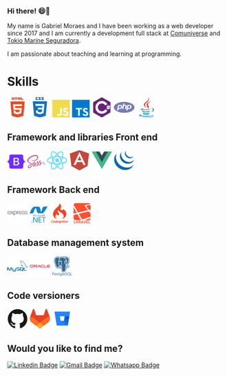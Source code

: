 ### Hi there! 😄👋

My name is Gabriel Moraes and I have been working as a web developer since 2017 and I am currently a development full stack at [Comuniverse](https://comuniverse.com.br) and [Tokio Marine Seguradora](https://www.tokiomarine.com.br/). 

I am passionate about teaching and learning at programming.

# Skills
<p align="left">
  <img src="https://github.com/devicons/devicon/blob/master/icons/html5/html5-plain-wordmark.svg" alt="html5" width="48" height="48"/> 
  <img src="https://github.com/devicons/devicon/blob/master/icons/css3/css3-plain-wordmark.svg" alt="css3" width="48" height="48"/>
  <img src="https://github.com/devicons/devicon/blob/master/icons/javascript/javascript-plain.svg" alt="Javascript" width="42" height="42"/>
  <img src="https://github.com/devicons/devicon/blob/master/icons/typescript/typescript-plain.svg" alt="ts" width="42" height="42" />
  <img src="https://github.com/devicons/devicon/blob/master/icons/csharp/csharp-plain.svg" alt="csharp" width="48" height="48" />
  <img src="https://github.com/devicons/devicon/blob/master/icons/php/php-plain.svg" alt="php" width="48" height="48" />
  <img src="https://github.com/devicons/devicon/blob/master/icons/java/java-original.svg" alt="java" width="48" height="48" />
</p>

## Framework and libraries Front end
<p align="left">
  <img src="https://github.com/devicons/devicon/blob/master/icons/bootstrap/bootstrap-plain.svg" alt="bootstrap" width="42" height="42"/>
  <img src="https://github.com/devicons/devicon/blob/master/icons/sass/sass-original.svg" alt="sass" width="42" height="42"/>
  <img src="https://github.com/devicons/devicon/blob/master/icons/react/react-original.svg" alt="React" width="48" height="48"/>
  <img src="https://github.com/devicons/devicon/blob/master/icons/angularjs/angularjs-plain.svg" alt="Angular" width="48" height="48" />
  <img src="https://github.com/devicons/devicon/blob/master/icons/vuejs/vuejs-original.svg" alt="Vue" width="48" height="48" />
  <img src="https://github.com/devicons/devicon/blob/master/icons/jquery/jquery-plain.svg" alt="JQuery" width="48" height="48" />
</p>

## Framework Back end
<p align="left">
  <img src="https://github.com/devicons/devicon/blob/master/icons/express/express-original-wordmark.svg" alt="express" width="48" height="48"/>
  <img src="https://github.com/devicons/devicon/blob/master/icons/dot-net/dot-net-plain-wordmark.svg" alt="dot-net" width="42" height="42"/>
  <img src="https://github.com/devicons/devicon/blob/master/icons/codeigniter/codeigniter-plain-wordmark.svg" alt="codeigniter" width="48" height="48"/>
  <img src="https://github.com/devicons/devicon/blob/master/icons/laravel/laravel-plain-wordmark.svg" alt="laravel" width="48" height="48" />
</p>

## Database management system
<p align="left">
  <img src="https://github.com/devicons/devicon/blob/master/icons/mysql/mysql-plain-wordmark.svg" alt="mysql" width="48" height="48"/>
  <img src="https://github.com/devicons/devicon/blob/master/icons/oracle/oracle-original.svg" alt="oracle" width="48" height="48"/>
  <img src="https://github.com/devicons/devicon/blob/master/icons/postgresql/postgresql-plain-wordmark.svg" alt="postgresql" width="48" height="48"/>
</p>


## Code versioners
<p align="left">
  <img src="https://github.com/devicons/devicon/blob/master/icons/github/github-original.svg" alt="github" width="48" height="48"/>
  <img src="https://github.com/devicons/devicon/blob/master/icons/gitlab/gitlab-original.svg" alt="gitlab" width="48" height="48"/>
  <img src="https://github.com/devicons/devicon/blob/master/icons/bitbucket/bitbucket-original.svg" alt="bitbucket" width="48" height="48" />
</p>

## Would you like to find me?
[![Linkedin Badge](https://img.shields.io/badge/-Gabriel%20Moraes-blue?style=flat-square&logo=Linkedin&logoColor=white&link=https://www.linkedin.com/in/gmorae)](https://www.linkedin.com/in/gmorae)
[![Gmail Badge](https://img.shields.io/badge/-gmmartins06@gmail.com-blue?style=flat-square&logo=Gmail&logoColor=white&link=mailto:gmmartins06@gmail.com)](mailto:gmmartins06@gmail.com)
[![Whatsapp Badge](https://img.shields.io/badge/-11%20994010204-blue?style=flat-square&logo=Whatsapp&logoColor=white&link=http://wa.me/5511976858901)](https://wa.me/5511976858901)
